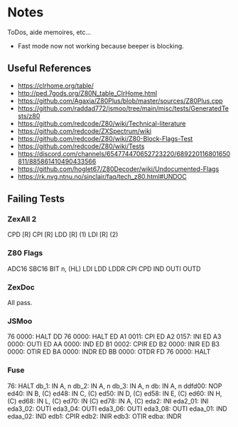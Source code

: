 # Notes

ToDos, aide memoires, etc...

- Fast mode now not working because beeper is blocking.

## Useful References

- https://clrhome.org/table/
- http://ped.7gods.org/Z80N_table_ClrHome.html
- https://github.com/Agaxia/Z80Plus/blob/master/sources/Z80Plus.cpp
- https://github.com/raddad772/jsmoo/tree/main/misc/tests/GeneratedTests/z80
- https://github.com/redcode/Z80/wiki/Technical-literature
- https://github.com/redcode/ZXSpectrum/wiki
- https://github.com/redcode/Z80/wiki/Z80-Block-Flags-Test
- https://github.com/redcode/Z80/wiki/Tests
- https://discord.com/channels/654774470652723220/689220116801650811/885861410490433566
- https://github.com/hoglet67/Z80Decoder/wiki/Undocumented-Flags
- https://rk.nvg.ntnu.no/sinclair/faq/tech_z80.html#UNDOC

## Failing Tests

### ZexAll 2

CPD [R]
CPI [R]
LDD [R] (1)
LDI [R] (2)

### Z80 Flags

ADC16
SBC16
BIT n, (HL)
LDI
LDD
LDDR
CPI
CPD
IND
OUTI
OUTD

### ZexDoc

All pass.

### JSMoo

76 0000: HALT
DD 76 0000: HALT
ED A1 0011: CPI
ED A2 0157: INI
ED A3 0000: OUTI
ED AA 0000: IND
ED B1 0002: CPIR
ED B2 0000: INIR
ED B3 0000: OTIR
ED BA 0000: INDR
ED BB 0000: OTDR
FD 76 0000: HALT

### Fuse

76: HALT
db_1: IN A, n
db_2: IN A, n
db_3: IN A, n
db: IN A, n
ddfd00: NOP
ed40: IN B, (C)
ed48: IN C, (C)
ed50: IN D, (C)
ed58: IN E, (C)
ed60: IN H, (C)
ed68: IN L, (C)
ed70: IN (C)
ed78: IN A, (C)
eda2: INI
eda2_01: INI
eda3_02: OUTI
eda3_04: OUTI
eda3_06: OUTI
eda3_08: OUTI
edaa_01: IND
edaa_02: IND
edb1: CPIR
edb2: INIR
edb3: OTIR
edba: INDR
